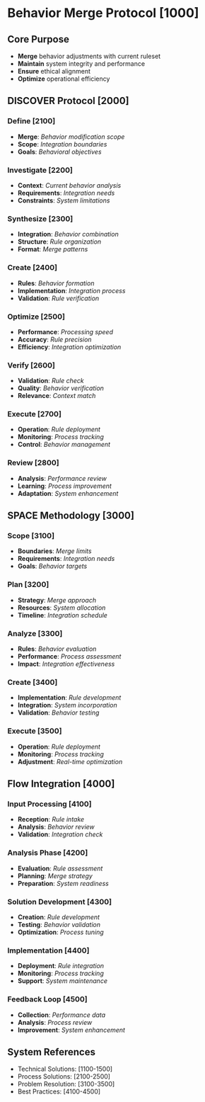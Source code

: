 # Behavior Merge Protocol [1000]

## Core Purpose
- **Merge** behavior adjustments with current ruleset
- **Maintain** system integrity and performance
- **Ensure** ethical alignment
- **Optimize** operational efficiency

## DISCOVER Protocol [2000]

### Define [2100]
- **Merge**: _Behavior modification scope_
- **Scope**: _Integration boundaries_
- **Goals**: _Behavioral objectives_

### Investigate [2200]
- **Context**: _Current behavior analysis_
- **Requirements**: _Integration needs_
- **Constraints**: _System limitations_

### Synthesize [2300]
- **Integration**: _Behavior combination_
- **Structure**: _Rule organization_
- **Format**: _Merge patterns_

### Create [2400]
- **Rules**: _Behavior formation_
- **Implementation**: _Integration process_
- **Validation**: _Rule verification_

### Optimize [2500]
- **Performance**: _Processing speed_
- **Accuracy**: _Rule precision_
- **Efficiency**: _Integration optimization_

### Verify [2600]
- **Validation**: _Rule check_
- **Quality**: _Behavior verification_
- **Relevance**: _Context match_

### Execute [2700]
- **Operation**: _Rule deployment_
- **Monitoring**: _Process tracking_
- **Control**: _Behavior management_

### Review [2800]
- **Analysis**: _Performance review_
- **Learning**: _Process improvement_
- **Adaptation**: _System enhancement_

## SPACE Methodology [3000]

### Scope [3100]
- **Boundaries**: _Merge limits_
- **Requirements**: _Integration needs_
- **Goals**: _Behavior targets_

### Plan [3200]
- **Strategy**: _Merge approach_
- **Resources**: _System allocation_
- **Timeline**: _Integration schedule_

### Analyze [3300]
- **Rules**: _Behavior evaluation_
- **Performance**: _Process assessment_
- **Impact**: _Integration effectiveness_

### Create [3400]
- **Implementation**: _Rule development_
- **Integration**: _System incorporation_
- **Validation**: _Behavior testing_

### Execute [3500]
- **Operation**: _Rule deployment_
- **Monitoring**: _Process tracking_
- **Adjustment**: _Real-time optimization_

## Flow Integration [4000]

### Input Processing [4100]
- **Reception**: _Rule intake_
- **Analysis**: _Behavior review_
- **Validation**: _Integration check_

### Analysis Phase [4200]
- **Evaluation**: _Rule assessment_
- **Planning**: _Merge strategy_
- **Preparation**: _System readiness_

### Solution Development [4300]
- **Creation**: _Rule development_
- **Testing**: _Behavior validation_
- **Optimization**: _Process tuning_

### Implementation [4400]
- **Deployment**: _Rule integration_
- **Monitoring**: _Process tracking_
- **Support**: _System maintenance_

### Feedback Loop [4500]
- **Collection**: _Performance data_
- **Analysis**: _Process review_
- **Improvement**: _System enhancement_

## System References
- Technical Solutions: [1100-1500]
- Process Solutions: [2100-2500]
- Problem Resolution: [3100-3500]
- Best Practices: [4100-4500]